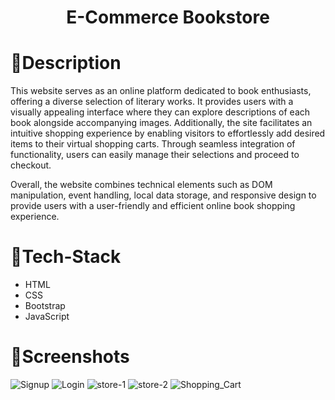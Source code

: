 <h1 align="center"><strong> E-Commerce Bookstore</strong></h1>

# 📝Description
This website serves as an online platform dedicated to book enthusiasts, offering a diverse selection of literary works. It provides users with a visually appealing interface where they can explore 
descriptions of each book alongside accompanying images. Additionally, the site 
facilitates an intuitive shopping experience by enabling visitors to effortlessly add desired items to their virtual shopping carts. 
Through seamless integration of functionality, users can easily manage their selections and proceed to checkout.

Overall, the website combines technical elements such as DOM manipulation, event handling, local data storage, and responsive design to provide users with a 
user-friendly and efficient online book shopping experience.

# 🤖Tech-Stack
- HTML
- CSS
- Bootstrap
- JavaScript

# 📱Screenshots
<img src="https://drive.google.com/uc?export=view&id=1bIQN5l6UbXdVp5NewFmtfrNa_-_YwxDw" alt="Signup">
<img src="https://drive.google.com/uc?export=view&id=1u6YyX6ndb46rulexKes33AuSchfQ5S-g" alt="Login">
<img src="https://drive.google.com/uc?export=view&id=1lnBLriXZVM786uoYW8fxRVQeLPaJerRi" alt="store-1">
<img src="https://drive.google.com/uc?export=view&id=1V_prrLUXmUsp6jemMlNZkG098lk7yrTZ" alt="store-2">
<img src="https://drive.google.com/uc?export=view&id=1FpinYjrXHl0KcfEYKMKMSw95L1jLXAqW" alt="Shopping_Cart">
